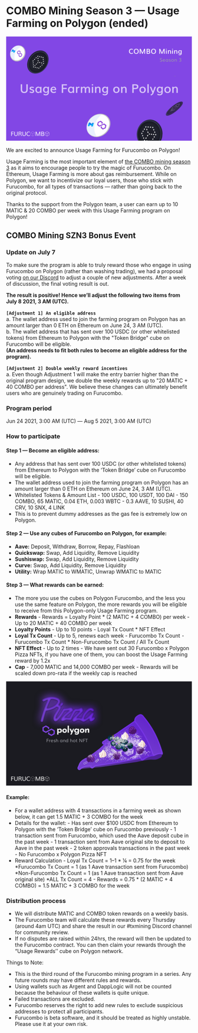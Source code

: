 # COMBO Mining Season 3 — Usage Farming on Polygon \(ended\)

![](../../.gitbook/assets/usage-farming-1.png)

We are excited to announce Usage Farming for Furucombo on Polygon!

Usage Farming is the most important element of [the COMBO mining season 3](https://docs.furucombo.app/other-faq/combo-mining-season-3) as it aims to encourage people to try the magic of Furucombo. On Ethereum, Usage Farming is more about gas reimbursement. While on Polygon, we want to incentivize our loyal users, those who stick with Furucombo, for all types of transactions — rather than going back to the original protocol.

Thanks to the support from the Polygon team, a user can earn up to 10 MATIC & 20 COMBO per week with this Usage Farming program on Polygon!

## COMBO Mining SZN3 Bonus Event

### Update on July 7

To make sure the program is able to truly reward those who engage in using Furucombo on Polygon \(rather than washing trading\), we had a proposal voting [on our Discord](https://discord.gg/Qd4qsq5NUE) to adjust a couple of new adjustments. After a week of discussion, the final voting result is out.

**The result is positive! Hence we’ll adjust the following two items from July 8 2021, 3 AM \(UTC\).**

**`[Adjustment 1] An eligible address`**  
a. The wallet address used to join the farming program on Polygon has an amount larger than 0 ETH on Ethereum on June 24, 3 AM \(UTC\).  
b. The wallet address that has sent over 100 USDC \(or other whitelisted tokens\) from Ethereum to Polygon with the "Token Bridge" cube on Furucombo will be eligible.   
**\(An address needs to fit both rules to become an eligible address for the program\).**

**`[Adjustment 2] Double weekly reward incentives`**  
a. Even though Adjustment 1 will make the entry barrier higher than the original program design, we double the weekly rewards up to "20 MATIC + 40 COMBO per address". We believe these changes can ultimately benefit users who are genuinely trading on Furucombo.

### Program period

Jun 24 2021, 3:00 AM \(UTC\) — Aug 5 2021, 3:00 AM \(UTC\)

### How to participate

#### Step 1 — Become an eligible address:

* Any address that has sent over 100 USDC \(or other whitelisted tokens\) from Ethereum to Polygon with the ‘Token Bridge’ cube on Furucombo will be eligible.
* The wallet address used to join the farming program on Polygon has an amount larger than 0 ETH on Ethereum on June 24, 3 AM \(UTC\).
* Whitelisted Tokens & Amount List - 100 USDC, 100 USDT, 100 DAI - 150 COMBO, 65 MATIC, 0.04 ETH, 0.003 WBTC - 0.3 AAVE, 10 SUSHI, 40 CRV, 10 SNX, 4 LINK
* This is to prevent dummy addresses as the gas fee is extremely low on Polygon.

#### **Step 2 — Use any cubes of Furucombo on Polygon, for example:**

* **Aave:** Deposit, Withdraw, Borrow, Repay, Flashloan
* **Quickswap:** Swap, Add Liquidity, Remove Liquidity
* **Sushiswap:** Swap, Add Liquidity, Remove Liquidity
* **Curve:** Swap, Add Liquidity, Remove Liquidity
* **Utility:** Wrap MATIC to WMATIC, Unwrap WMATIC to MATIC

#### **Step 3 — What rewards can be earned:**

* The more you use the cubes on Polygon Furucombo, and the less you use the same feature on Polygon, the more rewards you will be eligible to receive from this Polygon-only Usage Farming program.
* **Rewards** - Rewards = Loyalty Point \* \(2 MATIC + 4 COMBO\) per week - Up to 20 MATIC + 40 COMBO per week
* **Loyalty Points** - Up to 10 points - Loyal Tx Count \* NFT Effect
* **Loyal Tx Count** - Up to 5, renews each week - Furucombo Tx Count ⁃ Furucombo Tx Count \* Non-Furucombo Tx Count / All Tx Count
* **NFT Effect** - Up to 2 times - We have sent out 30 Furucombo x Polygon Pizza NFTs, if you have one of them, you can boost the Usage Farming reward by 1.2x
* **Cap** - 7,000 MATIC and 14,000 COMBO per week - Rewards will be scaled down pro-rata if the weekly cap is reached

![Furucombo x Polygon Pizza NFT](../../.gitbook/assets/polygon-pizza-nft.png)

#### **Example:**

* For a wallet address with 4 transactions in a farming week as shown below, it can get 1.5 MATIC + 3 COMBO for the week
* Details for the wallet: - Has sent over $100 USDC from Ethereum to Polygon with the ‘Token Bridge’ cube on Furucombo previously - 1 transaction sent from Furucombo, which used the Aave deposit cube in the past week - 1 transaction sent from Aave original site to deposit to Aave in the past week - 2 token approvals transactions in the past week - No Furucombo x Polygon Pizza NFT
* Reward Calculation - Loyal Tx Count = 1–1 \* ¼ = 0.75 for the week \*Furucombo Tx Count = 1 \(as 1 Aave transaction sent from Furucombo\) \*Non-Furucombo Tx Count = 1 \(as 1 Aave transaction sent from Aave original site\) \*ALL Tx Count = 4 - Rewards = 0.75 \* \(2 MATIC + 4 COMBO\) = 1.5 MATIC + 3 COMBO for the week

### Distribution process

* We will distribute MATIC and COMBO token rewards on a weekly basis.
* The Furucombo team will calculate these rewards every Thursday \(around 4am UTC\) and share the result in our \#txmining Discord channel for community review.
* If no disputes are raised within 24hrs, the reward will then be updated to the Furucombo contract. You can then claim your rewards through the “Usage Rewards’’ cube on Polygon network.



Things to Note:

* This is the third round of the Furucombo mining program in a series. Any future rounds may have different rules and rewards.
* Using wallets such as Argent and DappLogic will not be counted because the behaviour of these wallets is quite unique.
* Failed transactions are excluded.
* Furucombo reserves the right to add new rules to exclude suspicious addresses to protect all participants.
* Furucombo is beta software, and it should be treated as highly unstable. Please use it at your own risk.

